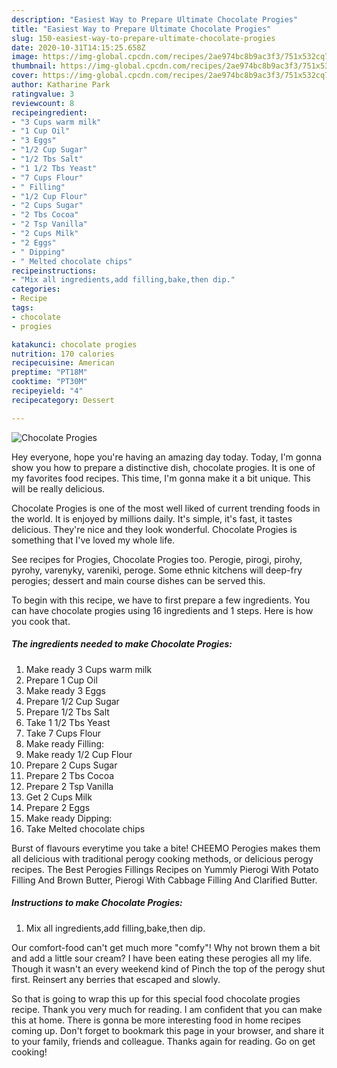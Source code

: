 ```yaml
---
description: "Easiest Way to Prepare Ultimate Chocolate Progies"
title: "Easiest Way to Prepare Ultimate Chocolate Progies"
slug: 150-easiest-way-to-prepare-ultimate-chocolate-progies
date: 2020-10-31T14:15:25.658Z
image: https://img-global.cpcdn.com/recipes/2ae974bc8b9ac3f3/751x532cq70/chocolate-progies-recipe-main-photo.jpg
thumbnail: https://img-global.cpcdn.com/recipes/2ae974bc8b9ac3f3/751x532cq70/chocolate-progies-recipe-main-photo.jpg
cover: https://img-global.cpcdn.com/recipes/2ae974bc8b9ac3f3/751x532cq70/chocolate-progies-recipe-main-photo.jpg
author: Katharine Park
ratingvalue: 3
reviewcount: 8
recipeingredient:
- "3 Cups warm milk"
- "1 Cup Oil"
- "3 Eggs"
- "1/2 Cup Sugar"
- "1/2 Tbs Salt"
- "1 1/2 Tbs Yeast"
- "7 Cups Flour"
- " Filling"
- "1/2 Cup Flour"
- "2 Cups Sugar"
- "2 Tbs Cocoa"
- "2 Tsp Vanilla"
- "2 Cups Milk"
- "2 Eggs"
- " Dipping"
- " Melted chocolate chips"
recipeinstructions:
- "Mix all ingredients,add filling,bake,then dip."
categories:
- Recipe
tags:
- chocolate
- progies

katakunci: chocolate progies 
nutrition: 170 calories
recipecuisine: American
preptime: "PT18M"
cooktime: "PT30M"
recipeyield: "4"
recipecategory: Dessert

---
```



![Chocolate Progies](https://img-global.cpcdn.com/recipes/2ae974bc8b9ac3f3/751x532cq70/chocolate-progies-recipe-main-photo.jpg)

Hey everyone, hope you're having an amazing day today. Today, I'm gonna show you how to prepare a distinctive dish, chocolate progies. It is one of my favorites food recipes. This time, I'm gonna make it a bit unique. This will be really delicious.

Chocolate Progies is one of the most well liked of current trending foods in the world. It is enjoyed by millions daily. It's simple, it's fast, it tastes delicious. They're nice and they look wonderful. Chocolate Progies is something that I've loved my whole life.

See recipes for Progies, Chocolate Progies too. Perogie, pirogi, pirohy, pyrohy, varenyky, vareniki, peroge. Some ethnic kitchens will deep-fry perogies; dessert and main course dishes can be served this.


To begin with this recipe, we have to first prepare a few ingredients. You can have chocolate progies using 16 ingredients and 1 steps. Here is how you cook that.

<!--inarticleads1-->

##### The ingredients needed to make Chocolate Progies:

1. Make ready 3 Cups warm milk
1. Prepare 1 Cup Oil
1. Make ready 3 Eggs
1. Prepare 1/2 Cup Sugar
1. Prepare 1/2 Tbs Salt
1. Take 1 1/2 Tbs Yeast
1. Take 7 Cups Flour
1. Make ready  Filling:
1. Make ready 1/2 Cup Flour
1. Prepare 2 Cups Sugar
1. Prepare 2 Tbs Cocoa
1. Prepare 2 Tsp Vanilla
1. Get 2 Cups Milk
1. Prepare 2 Eggs
1. Make ready  Dipping:
1. Take  Melted chocolate chips


Burst of flavours everytime you take a bite! CHEEMO Perogies makes them all delicious with traditional perogy cooking methods, or delicious perogy recipes. The Best Perogies Fillings Recipes on Yummly Pierogi With Potato Filling And Brown Butter, Pierogi With Cabbage Filling And Clarified Butter. 

<!--inarticleads2-->

##### Instructions to make Chocolate Progies:

1. Mix all ingredients,add filling,bake,then dip.


Our comfort-food can&#39;t get much more &#34;comfy&#34;! Why not brown them a bit and add a little sour cream? I have been eating these perogies all my life. Though it wasn&#39;t an every weekend kind of Pinch the top of the perogy shut first. Reinsert any berries that escaped and slowly. 

So that is going to wrap this up for this special food chocolate progies recipe. Thank you very much for reading. I am confident that you can make this at home. There is gonna be more interesting food in home recipes coming up. Don't forget to bookmark this page in your browser, and share it to your family, friends and colleague. Thanks again for reading. Go on get cooking!
